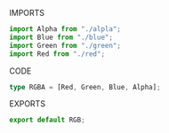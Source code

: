 IMPORTS
```ts
import Alpha from "./alpla";
import Blue from "./blue";
import Green from "./green";
import Red from "./red";
```
CODE
```ts
type RGBA = [Red, Green, Blue, Alpha];
```
EXPORTS
```ts
export default RGB;
```